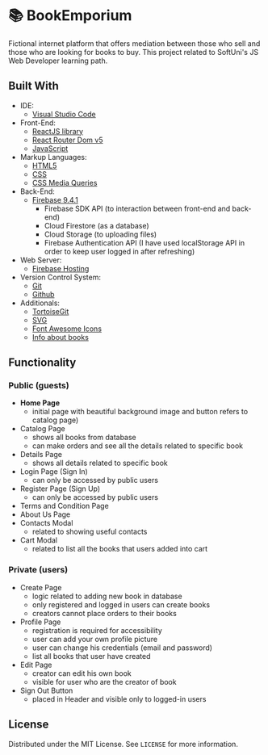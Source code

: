 # 📚 BookEmporium

Fictional internet platform that offers mediation between those who sell and those who are looking for books to buy. This project related to SoftUni's JS Web Developer learning path.


 ## Built With


- IDE:
  - [Visual Studio Code](https://code.visualstudio.com/ "Visual Studio Code")
- Front-End:
  - [ReactJS library](https://reactjs.org/ "ReactJS library")
  - [React Router Dom v5](https://v5.reactrouter.com/ "React Router Dom v5")
  - [JavaScript](https://developer.mozilla.org/en-US/docs/Web/JavaScript "JavaScript")
- Markup Languages:
  - [HTML5](https://developer.mozilla.org/en-US/docs/Web/HTML "HTML5")
  - [CSS](https://developer.mozilla.org/en-US/docs/Web/CSS "CSS3")
  - [CSS Media Queries](https://developer.mozilla.org/en-US/docs/Web/CSS/Media_Queries/Using_media_queries "CSS Media Queries")
- Back-End:
  - [Firebase 9.4.1](https://firebase.google.com/ "Firebase 9.4.1")
    - Firebase SDK API (to interaction between front-end and back-end)
    - Cloud Firestore (as a database)
    - Cloud Storage (to uploading files)
    - Firebase Authentication API (I have used localStorage API in order to keep user logged in after refreshing)
- Web Server:
  - [Firebase Hosting](https://firebase.google.com/docs/hosting "Firebase Hosting")
- Version Control System:
  - [Git](https://github.com/ "Git")
  - [Github](https://git-scm.com/ "Github")
- Additionals:
  - [TortoiseGit](https://tortoisegit.org/ "TortoiseGit")
  - [SVG](https://developer.mozilla.org/en-US/docs/Web/SVG "SVG")
  - [Font Awesome Icons](https://fontawesome.com/icons "Font Awesome Icons")
  - [Info about books](https://www.goodreads.com/ "Info about books")


## Functionality


### Public (guests)

- **Home Page**
    - initial page with beautiful background image and button refers to catalog page)
- Catalog Page
    - shows all books from database
    - can make orders and see all the details related to specific book
- Details Page 
    - shows all details related to specific book
- Login Page (Sign In)
    - can only be accessed by public users
- Register Page (Sign Up)
    - can only be accessed by public users
- Terms and Condition Page
- About Us Page
- Contacts Modal 
    - related to showing useful contacts
- Cart Modal
    - related to list all the books that users added into cart

### Private (users)

- Create Page
    - logic related to adding new book in database
    - only registered and logged in users can create books
    - creators cannot place orders to their books
- Profile Page 
    - registration is required for accessibility
    - user can add your own profile picture
    - user can change his credentials (email and password)
    - list all books that user have created
- Edit Page
    - creator can edit his own book
    - visible for user who are the creator of book
- Sign Out Button
    - placed in Header and visible only to logged-in users


## License


Distributed under the MIT License. See `LICENSE` for more information.
